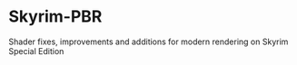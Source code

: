 # Skyrim-PBR
Shader fixes, improvements and additions for modern rendering on Skyrim Special Edition

